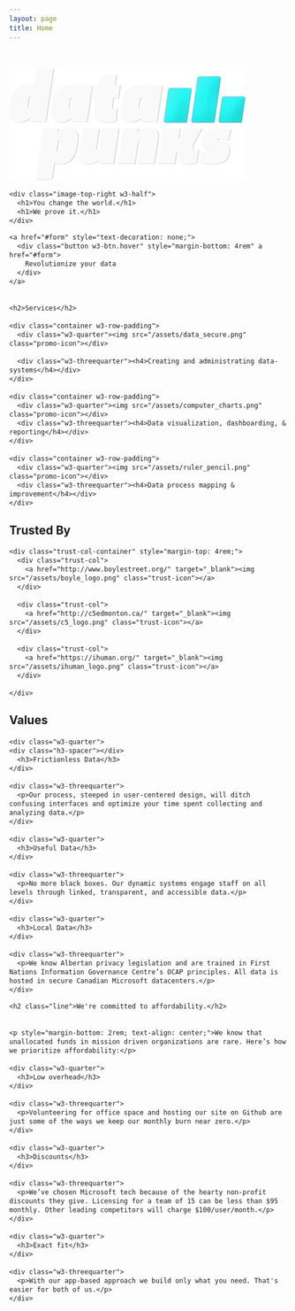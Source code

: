 ```yaml
---
layout: page
title: Home
---
```

<div class="image-container">
  <div class="w3-row" style="margin-top: 3rem;">
    <div class="image-top-left w3-half">
      <img src="/assets/datapunksDark.png" id="bkg" alt="bkg-id" style="max-height:15rem; max-width: 85%;">
      </div>

    <div class="image-top-right w3-half">
      <h1>You change the world.</h1>
      <h1>We prove it.</h1>
    </div>
  </div>

  <div class="spacer w3-hide-small"></div>

  <div class="w3-row">

    <a href="#form" style="text-decoration: none;">
      <div class="button w3-btn.hover" style="margin-bottom: 4rem" a href="#form">
        Revolutionize your data
      </div>
    </a>
  </div>

</div>

<div class="container w3-row" style="margin-top: 2rem;">
  <div class = "w3-half w3-row">

    <h2>Services</h2>

    <div class="container w3-row-padding">
      <div class="w3-quarter"><img src="/assets/data_secure.png" class="promo-icon"></div>

      <div class="w3-threequarter"><h4>Creating and administrating data-systems</h4></div>
    </div>

    <div class="container w3-row-padding">
      <div class="w3-quarter"><img src="/assets/computer_charts.png" class="promo-icon"></div>
      <div class="w3-threequarter"><h4>Data visualization, dashboarding, & reporting</h4></div>
    </div>

    <div class="container w3-row-padding">
      <div class="w3-quarter"><img src="/assets/ruler_pencil.png" class="promo-icon"></div>
      <div class="w3-threequarter"><h4>Data process mapping & improvement</h4></div>
    </div>

  </div>

  <div class = "w3-half">
    <h2>Trusted By</h2>

    <div class="trust-col-container" style="margin-top: 4rem;">
      <div class="trust-col">
        <a href="http://www.boylestreet.org/" target="_blank"><img src="/assets/boyle_logo.png" class="trust-icon"></a>
      </div>

      <div class="trust-col">
        <a href="http://c5edmonton.ca/" target="_blank"><img src="/assets/c5_logo.png" class="trust-icon"></a>
      </div>

      <div class="trust-col">
        <a href="https://ihuman.org/" target="_blank"><img src="/assets/ihuman_logo.png" class="trust-icon"></a>
      </div>

    </div>

  </div>

  <div class="container w3-row">
    <h2 class="line">Values</h2>

    <div class="w3-quarter">
    <div class="h3-spacer"></div>
      <h3>Frictionless Data</h3>
    </div>

    <div class="w3-threequarter">
      <p>Our process, steeped in user-centered design, will ditch confusing interfaces and optimize your time spent collecting and analyzing data.</p>
    </div>

    <div class="w3-quarter">
      <h3>Useful Data</h3>
    </div>

    <div class="w3-threequarter">
      <p>No more black boxes. Our dynamic systems engage staff on all levels through linked, transparent, and accessible data.</p>
    </div>

    <div class="w3-quarter">
      <h3>Local Data</h3>
    </div>

    <div class="w3-threequarter">
      <p>We know Albertan privacy legislation and are trained in First Nations Information Governance Centre’s OCAP principles. All data is hosted in secure Canadian Microsoft datacenters.</p>
    </div>

  </div>

  <div class="container w3-col">

    <h2 class="line">We're committed to affordability.</h2>


    <p style="margin-bottom: 2rem; text-align: center;">We know that unallocated funds in mission driven organizations are rare. Here’s how we prioritize affordability:</p>

    <div class="w3-quarter">
      <h3>Low overhead</h3>
    </div>

    <div class="w3-threequarter">
      <p>Volunteering for office space and hosting our site on Github are just some of the ways we keep our monthly burn near zero.</p>
    </div>

    <div class="w3-quarter">
      <h3>Discounts</h3>
    </div>

    <div class="w3-threequarter">
      <p>We’ve chosen Microsoft tech because of the hearty non-profit discounts they give. Licensing for a team of 15 can be less than $95 monthly. Other leading competitors will charge $100/user/month.</p>
    </div>

    <div class="w3-quarter">
      <h3>Exact fit</h3>
    </div>

    <div class="w3-threequarter">
      <p>With our app-based approach we build only what you need. That's easier for both of us.</p>
    </div>

  </div>

</div>
